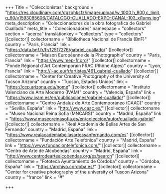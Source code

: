 +++
Title = "Coleccionistas"
background = "https://res.cloudinary.com/dgzqhksfz/image/upload/w_1000,h_800,c_limit,q_60/v1593085606/CATALOGO-CUALLADO-EXPO-CANAL-103_xi1ums.jpg"
meta_description = "Coleccionadores de la obra fotografica de Gabriel Cualladó."
meta_title = "Coleccionadores"
namespace = "collectors"
section = "acerca"
translationkey = "collectors"
type = "collectors"
[[collector]]
collectorname = "Bibliotheca Nacional de Francia (BnF)"
country = "Paris, Francia"
link = "https://data.bnf.fr/fr/12517276/gabriel_cuallado/"
[[collector]]
collectorname = "Maison Européenne de la Photographie"
country = "Paris, Francia"
link = "https://www.mep-fr.org/"
[[collector]]
collectorname = "Fonde Régional d`Art Contemporain FRAC (Rhône Alpes)"
country = "Lyon, Francia"
link = "http://i-ac.eu/fr/artistes/461_gabriel-cuallado"
[[collector]]
collectorname = "Center for Creative Photography of the University of Tucson Arizona"
country = "Tucson, Estados Unidos"
link = "https://ccp.arizona.edu/home"
[[collector]]
collectorname = "Instituto Valenciano de Arte Moderno (IVAM)"
country = "Valencia, España"
link = "https://www.ivam.es/en/publicaciones/gabriel-cuallado/"
[[collector]]
collectorname = "Centro Andaluz de Arte Contemporáneo (CAAC)"
country = "Sevilla, España"
link = "http://www.caac.es/"
[[collector]]
collectorname = "Museo Nacional Reina Sofia (MNCARS)"
country = "Madrid, España"
link = "https://www.museoreinasofia.es/en/coleccion/autor/cuallado-gabriel"
[[collector]]
collectorname = "Real Academia de Bellas Artes de San Fernando"
country = "Madrid, España"
link = "https://www.realacademiabellasartessanfernando.com/es"
[[collector]]
collectorname = "Fundación Arte Telefónica"
country = "Madrid, España"
link = "https://www.fundaciontelefonica.com/"
[[collector]]
collectorname = "Centro de Arte de Alcobendas"
country = "Madrid, España"
link = "http://www.centrodeartealcobendas.org/es/search"
[[collector]]
collectorname = "Fototeca Ayuntamiento de Córdoba"
country = "Córdoba, España"
link = "https://archivo.cordoba.es/"
[[collector]]
collectorname = "Center for creative photography of the university of Tuscon Arizona"
country = "france"
link = "#"

+++
